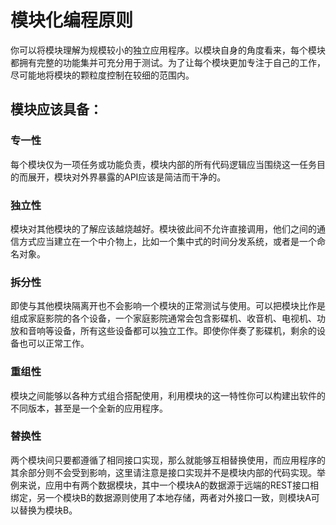 
# 模块化编程原则
你可以将模块理解为规模较小的独立应用程序。以模块自身的角度看来，每个模块都拥有完整的功能集并可充分用于测试。为了让每个模块更加专注于自己的工作，尽可能地将模块的颗粒度控制在较细的范围内。

## 模块应该具备：

### 专一性
    
每个模块仅为一项任务或功能负责，模块内部的所有代码逻辑应当围绕这一任务目的而展开，模块对外界暴露的API应该是简洁而干净的。
    
### 独立性

模块对其他模块的了解应该越烧越好。模块彼此间不允许直接调用，他们之间的通信方式应当建立在一个中介物上，比如一个集中式的时间分发系统，或者是一个命名对象。
    
### 拆分性

即使与其他模块隔离开也不会影响一个模块的正常测试与使用。可以把模块比作是组成家庭影院的各个设备，一个家庭影院通常会包含影碟机、收音机、电视机、功放和音响等设备，所有这些设备都可以独立工作。即使你伴奏了影碟机，剩余的设备也可以正常工作。
    
### 重组性

模块之间能够以各种方式组合搭配使用，利用模块的这一特性你可以构建出软件的不同版本，甚至是一个全新的应用程序。
    
### 替换性

两个模块间只要都遵循了相同接口实现，那么就能够互相替换使用，而应用程序的其余部分则不会受到影响，这里请注意是接口实现并不是模块内部的代码实现。举例来说，应用中有两个数据模块，其中一个模块A的数据源于远端的REST接口相绑定，另一个模块B的数据源则使用了本地存储，两者对外接口一致，则模块A可以替换为模块B。



